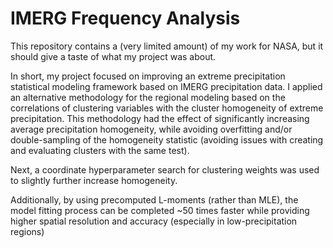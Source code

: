 # IMERG Frequency Analysis

This repository contains a (very limited amount) of my work for NASA, but it should give a taste of what my project was about. 

In short, my project focused on improving an extreme precipitation statistical modeling framework based on IMERG precipitation data. I applied an alternative methodology for the regional modeling based on the correlations of  clustering variables with the cluster homogeneity of extreme precipitation. This methodology had the effect of significantly increasing average precipitation homogeneity, while avoiding overfitting and/or double-sampling of the homogeneity statistic (avoiding issues with creating and evaluating clusters with the same test).

Next, a coordinate hyperparameter search for clustering weights was used to slightly further increase homogeneity. 

Additionally, by using precomputed L-moments (rather than MLE), the model fitting process can be completed ~50 times faster while providing higher spatial resolution and accuracy (especially in low-precipitation regions)
